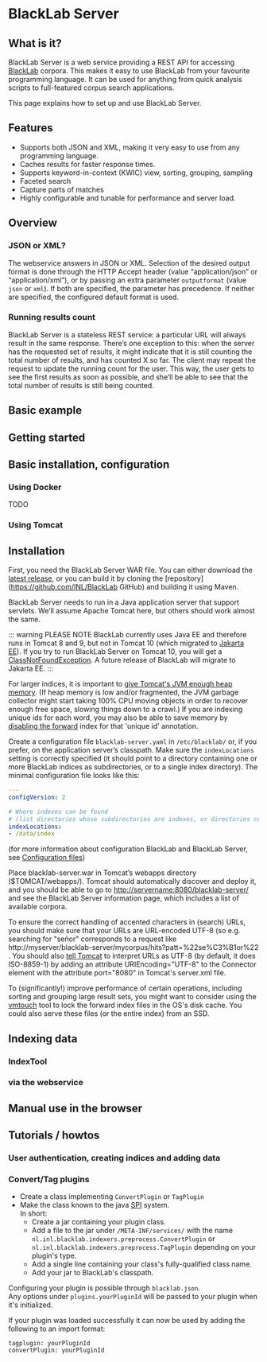 # BlackLab Server

## What is it?

BlackLab Server is a web service providing a REST API for accessing [BlackLab](../) corpora. This makes it easy to use BlackLab from your favourite programming language. It can be used for anything from quick analysis scripts to full-featured corpus search applications.

This page explains how to set up and use BlackLab Server.


## Features

- Supports both JSON and XML, making it very easy to use from any programming language.
- Caches results for faster response times.
- Supports keyword-in-context (KWIC) view, sorting, grouping, sampling
- Faceted search
- Capture parts of matches
- Highly configurable and tunable for performance and server load.

## Overview


### JSON or XML?

The webservice answers in JSON or XML. Selection of the desired output format is done through the HTTP Accept header (value “application/json” or “application/xml”), or by passing an extra parameter `outputformat` (value `json` or `xml`). If both are specified, the parameter has precedence. If neither are specified, the configured default format is used.

### Running results count

BlackLab Server is a stateless REST service: a particular URL will always result in the same response. There’s one exception to this: when the server has the requested set of results, it might indicate that it is still counting the total number of results, and has counted X so far. The client may repeat the request to update the running count for the user. This way, the user gets to see the first results as soon as possible, and she’ll be able to see that the total number of results is still being counted.


## Basic example

## Getting started

## Basic installation, configuration

### Using Docker

TODO

### Using Tomcat

## Installation

First, you need the BlackLab Server WAR file. You can either download the [latest release](https://github.com/INL/BlackLab/releases), or you can build it by cloning the [repository](https://github.com/INL/BlackLab GitHub) and building it using Maven.

BlackLab Server needs to run in a Java application server that support servlets. We’ll assume Apache Tomcat here, but others should work almost the same.

::: warning PLEASE NOTE
BlackLab currently uses Java EE and therefore runs in Tomcat 8 and 9, but not in Tomcat 10 (which migrated to [Jakarta EE](https://eclipse-foundation.blog/2020/06/23/jakarta-ee-is-taking-off/)). If you try to run BlackLab Server on Tomcat 10, you will get a [ClassNotFoundException](https://stackoverflow.com/questions/66711660/tomcat-10-x-throws-java-lang-noclassdeffounderror-on-javax-servlet-servletreques/66712199#66712199). A future release of BlackLab will migrate to Jakarta EE.
:::

For larger indices, it is important to [give Tomcat's JVM enough heap memory](http://crunchify.com/how-to-change-jvm-heap-setting-xms-xmx-of-tomcat/). (If heap memory is low and/or fragmented, the JVM garbage collector might start taking 100% CPU moving objects in order to recover enough free space, slowing things down to a crawl.) If you are indexing unique ids for each word, you may also be able to save memory by [disabling the forward](how-to-configure-indexing.html#disable-fi) index for that 'unique id' annotation.

Create a configuration file `blacklab-server.yaml` in `/etc/blacklab/` or, if you prefer, on the application server’s classpath. Make sure the `indexLocations` setting is correctly specified (it should point to a directory containing one or more BlackLab indices as subdirectories, or to a single index directory). The minimal configuration file looks like this:

```yaml
---
configVersion: 2

# Where indexes can be found
# (list directories whose subdirectories are indexes, or directories containing a single index)
indexLocations:
- /data/index
```

(for more information about configuration BlackLab and BlackLab Server, see [Configuration files](configuration-files.html))

Place blacklab-server.war in Tomcat’s webapps directory ($TOMCAT/webapps/). Tomcat should automatically discover and deploy it, and you should be able to go to [http://servername:8080/blacklab-server/](http://servername:8080/blacklab-server/ "http://servername:8080/blacklab-server/") and see the BlackLab Server information page, which includes a list of available corpora.

To ensure the correct handling of accented characters in (search) URLs, you should make sure that your URLs are URL-encoded UTF-8 (so e.g. searching for "señor" corresponds to a request like http://myserver/blacklab-server/mycorpus/hits?patt=%22se%C3%B1or%22 . You should also [tell Tomcat](https://tomcat.apache.org/tomcat-7.0-doc/config/http.html#Common_Attributes) to interpret URLs as UTF-8 (by default, it does ISO-8859-1) by adding an attribute URIEncoding="UTF-8" to the Connector element with the attribute port="8080" in Tomcat's server.xml file.

To (significantly!) improve performance of certain operations, including sorting and grouping large result sets, you might want to consider using the [vmtouch](https://github.com/INL/BlackLab/wiki/Improve-search-speed-using-the-disk-cache "https://github.com/INL/BlackLab/wiki/Improve-search-speed-using-the-disk-cache") tool to lock the forward index files in the OS's disk cache. You could also serve these files (or the entire index) from an SSD.



## Indexing data

### IndexTool
### via the webservice

## Manual use in the browser

## Tutorials / howtos

### User authentication, creating indices and adding data
### Convert/Tag plugins

- Create a class implementing `ConvertPlugin` or `TagPlugin`
- Make the class known to the java [SPI](https://docs.oracle.com/javase/tutorial/sound/SPI-intro.html) system.  
  In short:
  - Create a jar containing your plugin class.
  - Add a file to the jar under `/META-INF/services/` with the name `nl.inl.blacklab.indexers.preprocess.ConvertPlugin` or `nl.inl.blacklab.indexers.preprocess.TagPlugin` depending on your plugin's type.
  - Add a single line containing your class's fully-qualified class name.
  - Add your jar to BlackLab's classpath.

Configuring your plugin is possible through `blacklab.json`.  
Any options under `plugins.yourPluginId` will be passed to your plugin when it's initialized.

If your plugin was loaded successfully it can now be used by adding the following to an import format:

    tagplugin: yourPluginId
    convertPlugin: yourPluginId